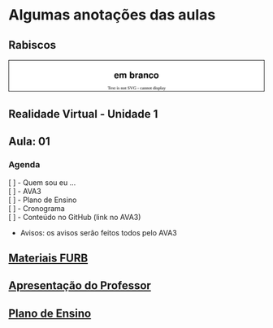 <!--  FIXME:
### [Aula_01](Unidade1/aula.md#Aula_01 "	21-02-2022	segunda	")	21-02-2022	segunda
### [Aula_02](Unidade1/aula.md#Aula_02 "	23-02-2022	quarta		23-02-2022	quarta
### [Aula_03](Unidade1/aula.md#Aula_03 "	23-02-2022	quarta	")	23-02-2022	quarta
-->
[Plano de Ensino]: <https://ava3.furb.br/course/view.php?id=36815&section=1> "Plano de Ensino"  
[Apresentação do Professor]: <https://dalton-reis.github.io/dalton-reis/> "Apresentação do Professor"  

# Algumas anotações das aulas

## Rabiscos

![Rabiscos](aulaRabiscos.drawio.svg)  

## Realidade Virtual - Unidade 1

## Aula: 01

### Agenda

\[ ] - Quem sou eu ...  
\[ ] - AVA3  
\[ ] - Plano de Ensino  
\[ ] - Cronograma  
\[ ] - Conteúdo no GitHub (link no AVA3)  

- Avisos: os avisos serão feitos todos pelo AVA3  

## [Materiais FURB](<https://github.com/dalton-reis/dalton-reis/blob/main/_._/furb.md> "Materiais FURB")  

## [Apresentação do Professor]

## [Plano de Ensino]

